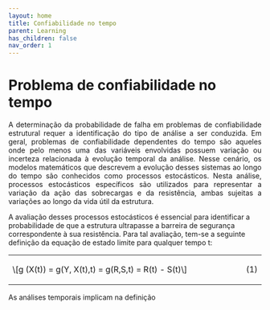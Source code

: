```yaml
---
layout: home
title: Confiabilidade no tempo
parent: Learning
has_children: false
nav_order: 1
---
```



<h1>Problema de confiabilidade no tempo</h1>

 

<p align = "justify">A determinação da probabilidade de falha em problemas de confiabilidade estrutural requer a identificação do tipo de análise a ser conduzida. Em geral, problemas de confiabilidade dependentes do tempo são aqueles onde pelo menos uma das variáveis envolvidas possuem variação ou incerteza relacionada à evolução temporal da análise. Nesse cenário, os modelos matemáticos que descrevem a evolução desses sistemas ao longo do tempo são conhecidos como processos estocásticos. Nesta análise, processos estocásticos específicos são utilizados para representar a variação da ação das sobrecargas e da resistência, ambas sujeitas a variações ao longo da vida útil da estrutura. 

A avaliação desses processos estocásticos é essencial para identificar a probabilidade de que a estrutura ultrapasse a barreira de segurança correspondente à sua resistência. Para tal avaliação, tem-se a seguinte definição da equação de estado limite para qualquer tempo t:

 <table border = "0" style = "width: 100%;">
 <tr>
   <td align = "left" style = "width: 95%;">\[g (X(t)) = g(Y, X(t),t) = g(R,S,t) = R(t) - S(t)\]</td>
   <td align = "right" style = "width: 5%;"><p id = "eq1">(1)</p></td>
 </tr>
</table>

As análises temporais implicam na definição 



</p>